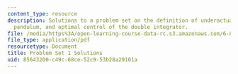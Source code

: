 ```yaml
---
content_type: resource
description: Solutions to a problem set on the definition of underactuated, the simple
  pendulum, and optimal control of the double integrator.
file: /media/https%3A/open-learning-course-data-rc.s3.amazonaws.com/6-832-underactuated-robotics-spring-2009/85643200c49c68ce52c953b28a29101a_MIT6_832s09_sol_pset01.pdf
file_type: application/pdf
resourcetype: Document
title: Problem Set 1 Solutions
uid: 85643200-c49c-68ce-52c9-53b28a29101a
---
```

